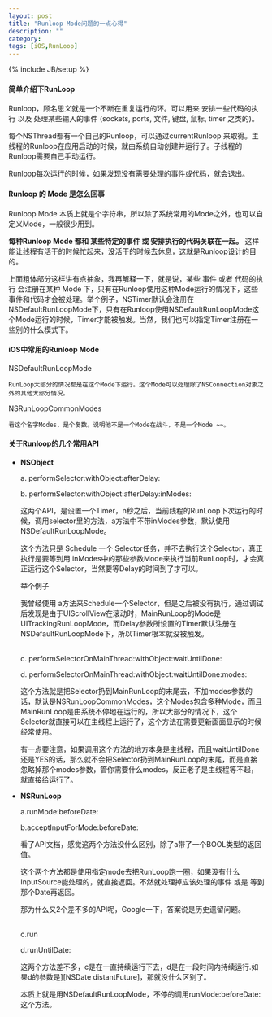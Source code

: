 ```yaml
---
layout: post
title: "Runloop Mode问题的一点心得"
description: ""
category: 
tags: [iOS,RunLoop]
---
```

{% include JB/setup %}

#### 简单介绍下RunLoop

Runloop，顾名思义就是一个不断在重复运行的环。可以用来 安排一些代码的执行 以及 处理某些输入的事件  (sockets, ports, 文件, 键盘, 鼠标, timer 之类的)。

每个NSThread都有一个自己的Runloop，可以通过currentRunloop 来取得。主线程的Runloop在应用启动的时候，就由系统自动创建并运行了。子线程的Runloop需要自己手动运行。

Runloop每次运行的时候，如果发现没有需要处理的事件或代码，就会退出。

#### Runloop 的 Mode 是怎么回事
    
Runloop Mode 本质上就是个字符串，所以除了系统常用的Mode之外，也可以自定义Mode，一般很少用到。

**每种Runloop Mode 都和 某些特定的事件 或 安排执行的代码关联在一起。** 这样能让线程有活干的时候忙起来，没活干的时候去休息，这就是Runloop设计的目的。


上面粗体部分这样讲有点抽象，我再解释一下，就是说，某些 事件 或者 代码的执行 会注册在某种 Mode 下，只有在Runloop使用这种Mode运行的情况下，这些事件和代码才会被处理。举个例子，NSTimer默认会注册在NSDefaultRunLoopMode下，只有在Runloop使用NSDefaultRunLoopMode这个Mode运行的时候，Timer才能被触发。当然，我们也可以指定Timer注册在一些别的什么模式下。


#### iOS中常用的Runloop Mode
NSDefaultRunLoopMode

    RunLoop大部分的情况都是在这个Mode下运行。这个Mode可以处理除了NSConnection对象之外的其他大部分情况。

NSRunLoopCommonModes

    看这个名字Modes，是个复数。说明他不是一个Mode在战斗，不是一个Mode ~~。


#### 关于Runloop的几个常用API
- **NSObject**

	a. performSelector:withObject:afterDelay:

	b. performSelector:withObject:afterDelay:inModes:

	这两个API，是设置一个Timer，n秒之后，当前线程的RunLoop下次运行的时候，调用selector里的方法，a方法中不带inModes参数，默认使用NSDefaultRunLoopMode。

	这个方法只是 Schedule 一个 Selector任务，并不去执行这个Selector，真正执行是要等到用 inModes中的那些参数Mode来执行当前RunLoop时，才会真正运行这个Selector，当然要等Delay的时间到了才可以。

	举个例子

	我曾经使用 a方法来Schedule一个Selector，但是之后被没有执行，通过调试后发现是由于UIScrollView在滚动时，MainRunLoop的Mode是UITrackingRunLoopMode，而Delay参数所设置的Timer默认注册在NSDefaultRunLoopMode下，所以Timer根本就没被触发。

	<br/>
	c. performSelectorOnMainThread:withObject:waitUntilDone:

	d. performSelectorOnMainThread:withObject:waitUntilDone:modes:

	这个方法就是把Selector扔到MainRunLoop的末尾去，不加modes参数的话，默认是NSRunLoopCommonModes，这个Modes包含多种Mode，而且MainRunLoop是由系统不停地在运行的，所以大部分的情况下，这个Selector就直接可以在主线程上运行了，这个方法在需要更新画面显示的时候经常使用。

	有一点要注意，如果调用这个方法的地方本身是主线程，而且waitUntilDone还是YES的话，那么就不会把Selector扔到MainRunLoop的末尾，而是直接忽略掉那个modes参数，管你需要什么modes，反正老子是主线程等不起，就直接给运行了。

- **NSRunLoop**

	a.runMode:beforeDate:

	b.acceptInputForMode:beforeDate:

	看了API文档，感觉这两个方法没什么区别，除了a带了一个BOOL类型的返回值。

	这个两个方法都是使用指定mode去把RunLoop跑一圈，如果没有什么InputSource能处理的，就直接返回。不然就处理掉应该处理的事件 或是 等到那个Date再返回。

	那为什么又2个差不多的API呢，Google一下，答案说是历史遗留问题。

	<br/>
	c.run

	d.runUntilDate:

	这两个方法差不多，c是在一直持续运行下去，d是在一段时间内持续运行.如果d的参数是][NSDate distantFuture]，那就没什么区别了。

	本质上就是用NSDefaultRunLoopMode，不停的调用runMode:beforeDate:这个方法。
